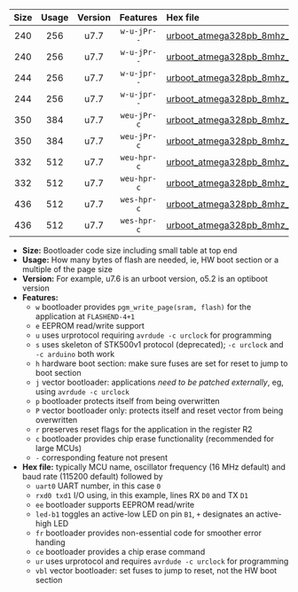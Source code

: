 |Size|Usage|Version|Features|Hex file|
|:-:|:-:|:-:|:-:|:--|
|240|256|u7.7|`w-u-jPr--`|[urboot_atmega328pb_8mhz_19200bps_uart0_rxd0_txd1_led+b5_ur_vbl.hex](https://raw.githubusercontent.com/stefanrueger/urboot.hex/main/cores/minicore/atmega328pb/fcpu_8mhz/19200_bps/urboot_atmega328pb_8mhz_19200bps_uart0_rxd0_txd1_led+b5_ur_vbl.hex)|
|240|256|u7.7|`w-u-jPr--`|[urboot_atmega328pb_8mhz_19200bps_uart1_rxb4_txb3_led+b5_ur_vbl.hex](https://raw.githubusercontent.com/stefanrueger/urboot.hex/main/cores/minicore/atmega328pb/fcpu_8mhz/19200_bps/urboot_atmega328pb_8mhz_19200bps_uart1_rxb4_txb3_led+b5_ur_vbl.hex)|
|244|256|u7.7|`w-u-jpr--`|[urboot_atmega328pb_8mhz_19200bps_uart0_rxd0_txd1_led+b5_fr_ur_vbl.hex](https://raw.githubusercontent.com/stefanrueger/urboot.hex/main/cores/minicore/atmega328pb/fcpu_8mhz/19200_bps/urboot_atmega328pb_8mhz_19200bps_uart0_rxd0_txd1_led+b5_fr_ur_vbl.hex)|
|244|256|u7.7|`w-u-jpr--`|[urboot_atmega328pb_8mhz_19200bps_uart1_rxb4_txb3_led+b5_fr_ur_vbl.hex](https://raw.githubusercontent.com/stefanrueger/urboot.hex/main/cores/minicore/atmega328pb/fcpu_8mhz/19200_bps/urboot_atmega328pb_8mhz_19200bps_uart1_rxb4_txb3_led+b5_fr_ur_vbl.hex)|
|350|384|u7.7|`weu-jPr-c`|[urboot_atmega328pb_8mhz_19200bps_uart0_rxd0_txd1_ee_led+b5_fr_ce_ur_vbl.hex](https://raw.githubusercontent.com/stefanrueger/urboot.hex/main/cores/minicore/atmega328pb/fcpu_8mhz/19200_bps/urboot_atmega328pb_8mhz_19200bps_uart0_rxd0_txd1_ee_led+b5_fr_ce_ur_vbl.hex)|
|350|384|u7.7|`weu-jPr-c`|[urboot_atmega328pb_8mhz_19200bps_uart1_rxb4_txb3_ee_led+b5_fr_ce_ur_vbl.hex](https://raw.githubusercontent.com/stefanrueger/urboot.hex/main/cores/minicore/atmega328pb/fcpu_8mhz/19200_bps/urboot_atmega328pb_8mhz_19200bps_uart1_rxb4_txb3_ee_led+b5_fr_ce_ur_vbl.hex)|
|332|512|u7.7|`weu-hpr-c`|[urboot_atmega328pb_8mhz_19200bps_uart0_rxd0_txd1_ee_led+b5_fr_ce_ur.hex](https://raw.githubusercontent.com/stefanrueger/urboot.hex/main/cores/minicore/atmega328pb/fcpu_8mhz/19200_bps/urboot_atmega328pb_8mhz_19200bps_uart0_rxd0_txd1_ee_led+b5_fr_ce_ur.hex)|
|332|512|u7.7|`weu-hpr-c`|[urboot_atmega328pb_8mhz_19200bps_uart1_rxb4_txb3_ee_led+b5_fr_ce_ur.hex](https://raw.githubusercontent.com/stefanrueger/urboot.hex/main/cores/minicore/atmega328pb/fcpu_8mhz/19200_bps/urboot_atmega328pb_8mhz_19200bps_uart1_rxb4_txb3_ee_led+b5_fr_ce_ur.hex)|
|436|512|u7.7|`wes-hpr-c`|[urboot_atmega328pb_8mhz_19200bps_uart0_rxd0_txd1_ee_led+b5_fr_ce.hex](https://raw.githubusercontent.com/stefanrueger/urboot.hex/main/cores/minicore/atmega328pb/fcpu_8mhz/19200_bps/urboot_atmega328pb_8mhz_19200bps_uart0_rxd0_txd1_ee_led+b5_fr_ce.hex)|
|436|512|u7.7|`wes-hpr-c`|[urboot_atmega328pb_8mhz_19200bps_uart1_rxb4_txb3_ee_led+b5_fr_ce.hex](https://raw.githubusercontent.com/stefanrueger/urboot.hex/main/cores/minicore/atmega328pb/fcpu_8mhz/19200_bps/urboot_atmega328pb_8mhz_19200bps_uart1_rxb4_txb3_ee_led+b5_fr_ce.hex)|

- **Size:** Bootloader code size including small table at top end
- **Usage:** How many bytes of flash are needed, ie, HW boot section or a multiple of the page size
- **Version:** For example, u7.6 is an urboot version, o5.2 is an optiboot version
- **Features:**
  + `w` bootloader provides `pgm_write_page(sram, flash)` for the application at `FLASHEND-4+1`
  + `e` EEPROM read/write support
  + `u` uses urprotocol requiring `avrdude -c urclock` for programming
  + `s` uses skeleton of STK500v1 protocol (deprecated); `-c urclock` and `-c arduino` both work
  + `h` hardware boot section: make sure fuses are set for reset to jump to boot section
  + `j` vector bootloader: applications *need to be patched externally*, eg, using `avrdude -c urclock`
  + `p` bootloader protects itself from being overwritten
  + `P` vector bootloader only: protects itself and reset vector from being overwritten
  + `r` preserves reset flags for the application in the register R2
  + `c` bootloader provides chip erase functionality (recommended for large MCUs)
  + `-` corresponding feature not present
- **Hex file:** typically MCU name, oscillator frequency (16 MHz default) and baud rate (115200 default) followed by
  + `uart0` UART number, in this case `0`
  + `rxd0 txd1` I/O using, in this example, lines RX `D0` and TX `D1`
  + `ee` bootloader supports EEPROM read/write
  + `led-b1` toggles an active-low LED on pin `B1`, `+` designates an active-high LED
  + `fr` bootloader provides non-essential code for smoother error handing
  + `ce` bootloader provides a chip erase command
  + `ur` uses urprotocol and requires `avrdude -c urclock` for programming
  + `vbl` vector bootloader: set fuses to jump to reset, not the HW boot section
